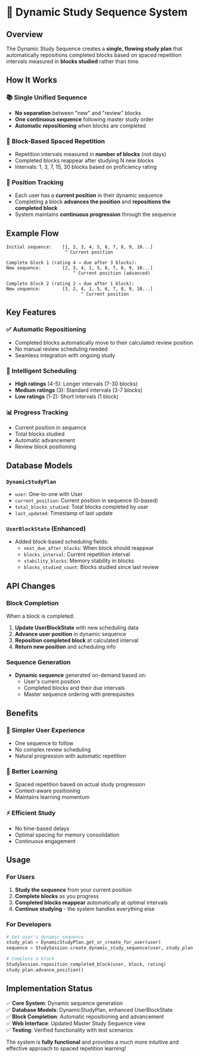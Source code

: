 # 🎯 Dynamic Study Sequence System

## Overview
The Dynamic Study Sequence creates a **single, flowing study plan** that automatically repositions completed blocks based on spaced repetition intervals measured in **blocks studied** rather than time.

## How It Works

### 📚 **Single Unified Sequence**
- **No separation** between "new" and "review" blocks
- **One continuous sequence** following master study order
- **Automatic repositioning** when blocks are completed

### 🔄 **Block-Based Spaced Repetition**
- Repetition intervals measured in **number of blocks** (not days)
- Completed blocks reappear after studying N new blocks
- Intervals: 1, 3, 7, 15, 30 blocks based on proficiency rating

### 📍 **Position Tracking**
- Each user has a **current position** in their dynamic sequence
- Completing a block **advances the position** and **repositions the completed block**
- System maintains **continuous progression** through the sequence

## Example Flow

```
Initial sequence:    [1, 2, 3, 4, 5, 6, 7, 8, 9, 10...]
                      ^ Current position

Complete block 1 (rating 4 → due after 3 blocks):
New sequence:        [2, 3, 4, 1, 5, 6, 7, 8, 9, 10...]
                         ^ Current position (advanced)

Complete block 2 (rating 2 → due after 1 block):  
New sequence:        [3, 2, 4, 1, 5, 6, 7, 8, 9, 10...]
                            ^ Current position
```

## Key Features

### ✅ **Automatic Repositioning**
- Completed blocks automatically move to their calculated review position
- No manual review scheduling needed
- Seamless integration with ongoing study

### 🧠 **Intelligent Scheduling** 
- **High ratings** (4-5): Longer intervals (7-30 blocks)
- **Medium ratings** (3): Standard intervals (3-7 blocks)  
- **Low ratings** (1-2): Short intervals (1 block)

### 📊 **Progress Tracking**
- Current position in sequence
- Total blocks studied
- Automatic advancement
- Review block positioning

## Database Models

### `DynamicStudyPlan`
- `user`: One-to-one with User
- `current_position`: Current position in sequence (0-based)
- `total_blocks_studied`: Total blocks completed by user
- `last_updated`: Timestamp of last update

### `UserBlockState` (Enhanced)
- Added block-based scheduling fields:
  - `next_due_after_blocks`: When block should reappear
  - `blocks_interval`: Current repetition interval
  - `stability_blocks`: Memory stability in blocks
  - `blocks_studied_count`: Blocks studied since last review

## API Changes

### Block Completion
When a block is completed:
1. **Update UserBlockState** with new scheduling data
2. **Advance user position** in dynamic sequence  
3. **Reposition completed block** at calculated interval
4. **Return new position** and scheduling info

### Sequence Generation
- **Dynamic sequence** generated on-demand based on:
  - User's current position
  - Completed blocks and their due intervals
  - Master sequence ordering with prerequisites

## Benefits

### 🎯 **Simpler User Experience**
- One sequence to follow
- No complex review scheduling
- Natural progression with automatic repetition

### 🧠 **Better Learning**
- Spaced repetition based on actual study progression
- Context-aware positioning 
- Maintains learning momentum

### ⚡ **Efficient Study**
- No time-based delays
- Optimal spacing for memory consolidation
- Continuous engagement

## Usage

### For Users
1. **Study the sequence** from your current position
2. **Complete blocks** as you progress
3. **Completed blocks reappear** automatically at optimal intervals
4. **Continue studying** - the system handles everything else

### For Developers
```python
# Get user's dynamic sequence
study_plan = DynamicStudyPlan.get_or_create_for_user(user)
sequence = StudySession.create_dynamic_study_sequence(user, study_plan.current_position)

# Complete a block
StudySession.reposition_completed_block(user, block, rating)
study_plan.advance_position()
```

## Implementation Status

✅ **Core System**: Dynamic sequence generation  
✅ **Database Models**: DynamicStudyPlan, enhanced UserBlockState  
✅ **Block Completion**: Automatic repositioning and advancement  
✅ **Web Interface**: Updated Master Study Sequence view  
✅ **Testing**: Verified functionality with test scenarios  

The system is **fully functional** and provides a much more intuitive and effective approach to spaced repetition learning!
